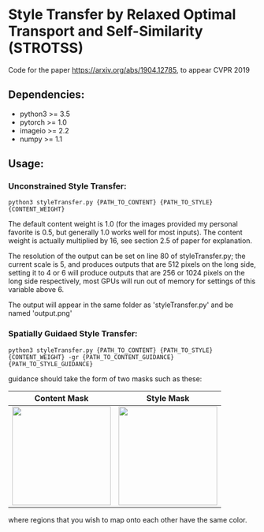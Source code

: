 # Style Transfer by Relaxed Optimal Transport and Self-Similarity (STROTSS)
Code for the paper https://arxiv.org/abs/1904.12785, to appear CVPR 2019

## Dependencies:
* python3 >= 3.5
* pytorch >= 1.0
* imageio >= 2.2
* numpy >= 1.1

## Usage:
### Unconstrained Style Transfer:

```
python3 styleTransfer.py {PATH_TO_CONTENT} {PATH_TO_STYLE} {CONTENT_WEIGHT}
```

The default content weight is 1.0 (for the images provided my personal favorite is 0.5, but generally 1.0 works well for most inputs). The content weight is actually multiplied by 16, see section 2.5 of paper for explanation. 

The resolution of the output can be set on line 80 of styleTransfer.py; the current scale is 5, and produces outputs that are 512 pixels on the long side, setting it to 4 or 6 will produce outputs that are 256 or 1024 pixels on the long side respectively, most GPUs will run out of memory for settings of this variable above 6.

The output will appear in the same folder as 'styleTransfer.py' and be named 'output.png'

### Spatially Guidaed Style Transfer:

```
python3 styleTransfer.py {PATH_TO_CONTENT} {PATH_TO_STYLE} {CONTENT_WEIGHT} -gr {PATH_TO_CONTENT_GUIDANCE} {PATH_TO_STYLE_GUIDANCE}
```

guidance should take the form of two masks such as these:


Content Mask           |  Style Mask
:-------------------------:|:-------------------------:
<img height="200" src='https://github.com/nkolkin13/STROTSS/blob/master/content_guidance.jpg?raw=true'> |  <img height="200" src='https://github.com/nkolkin13/STROTSS/blob/master/style_guidance.jpg?raw=true'>


where regions that you wish to map onto each other have the same color.
